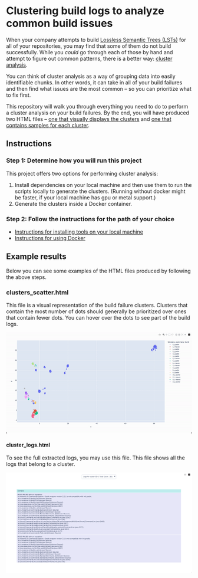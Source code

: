 # Clustering build logs to analyze common build issues

When your company attempts to build [Lossless Semantic Trees (LSTs)](https://docs.moderne.io/administrator-documentation/moderne-platform/references/concepts/lossless-semantic-trees) for all of your repositories, you may find that some of them do not build successfully. While you _could_ go through each of those by hand and attempt to figure out common patterns, there is a better way: [cluster analysis](https://en.wikipedia.org/wiki/Cluster_analysis).

You can think of cluster analysis as a way of grouping data into easily identifiable chunks. In other words, it can take in all of your build failures and then find what issues are the most common – so you can prioritize what to fix first.

This repository will walk you through everything you need to do to perform a cluster analysis on your build failures. By the end, you will have produced two HTML files – [one that visually displays the clusters](#analysis_build_failureshtml) and [one that contains samples for each cluster](#cluster_id_reasonhtml). 

## Instructions

### Step 1: Determine how you will run this project

This project offers two options for performing cluster analysis:

1. Install dependencies on your local machine and then use them to run the scripts locally to generate the clusters. (Running without docker might be faster, if your local machine has gpu or metal support.)
2. Generate the clusters inside a Docker container. 

### Step 2: Follow the instructions for the path of your choice

* [Instructions for installing tools on your local machine](/Clustering/README.md)
* [Instructions for using Docker](/ClusteringWithDocker/README.md)

## Example results

Below you can see some examples of the HTML files produced by following the above steps.

### clusters_scatter.html

This file is a visual representation of the build failure clusters. Clusters that contain the most number of dots should generally be prioritized over ones that contain fewer dots. You can hover over the dots to see part of the build logs.

![expected_clusters](images/expected_clusters.gif)

#### cluster_logs.html

To see the full extracted logs, you may use this file. This file shows all the logs that belong to a cluster.

![logs](images/expected_logs.png)